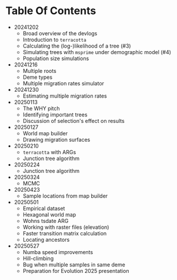 # Table Of Contents

- 20241202
    - Broad overview of the devlogs
    - Introduction to `terracotta`
    - Calculating the (log-)likelihood of a tree (#3)
    - Simulating trees with `msprime` under demographic model (#4)
    - Population size simulations
- 20241216
    - Multiple roots
    - Deme types
    - Multiple migration rates simulator
- 20241230
    - Estimating multiple migration rates
- 20250113
    - The WHY pitch
    - Identifying important trees
    - Discussion of selection's effect on results
- 20250127
    - World map builder
    - Drawing migration surfaces
- 20250210
    - `terracotta` with ARGs
    - Junction tree algorithm
- 20250224
    - Junction tree algorithm
- 20250324
    - MCMC
- 20250423
    - Sample locations from map builder
- 20250501
    - Empirical dataset
    - Hexagonal world map
    - Wohns tsdate ARG
    - Working with raster files (elevation)
    - Faster transition matrix calculation
    - Locating ancestors
- 20250527
    - Numba speed improvements
    - Hill-climbing
    - Bug when multiple samples in same deme
    - Preparation for Evolution 2025 presentation